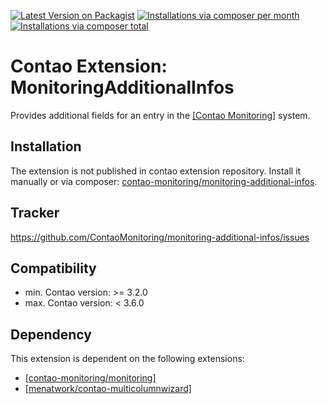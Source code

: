 [![Latest Version on Packagist](http://img.shields.io/packagist/v/contao-monitoring/monitoring-additional-infos.svg?style=flat)](https://packagist.org/packages/contao-monitoring/monitoring-additional-infos)
[![Installations via composer per month](http://img.shields.io/packagist/dm/contao-monitoring/monitoring-additional-infos.svg?style=flat)](https://packagist.org/packages/contao-monitoring/monitoring-additional-infos)
[![Installations via composer total](http://img.shields.io/packagist/dt/contao-monitoring/monitoring-additional-infos.svg?style=flat)](https://packagist.org/packages/contao-monitoring/monitoring-additional-infos)

Contao Extension: MonitoringAdditionalInfos
===========================================

Provides additional fields for an entry in the [[Contao Monitoring]](https://github.com/ContaoMonitoring/monitoring) system.


Installation
------------

The extension is not published in contao extension repository.
Install it manually or via composer: [contao-monitoring/monitoring-additional-infos](https://packagist.org/packages/contao-monitoring/monitoring-additional-infos).


Tracker
-------

https://github.com/ContaoMonitoring/monitoring-additional-infos/issues


Compatibility
-------------

- min. Contao version: >= 3.2.0
- max. Contao version: <  3.6.0


Dependency
----------

This extension is dependent on the following extensions:
- [[contao-monitoring/monitoring]](https://packagist.org/packages/contao-monitoring/monitoring)
- [[menatwork/contao-multicolumnwizard]](https://packagist.org/packages/menatwork/contao-multicolumnwizard)
